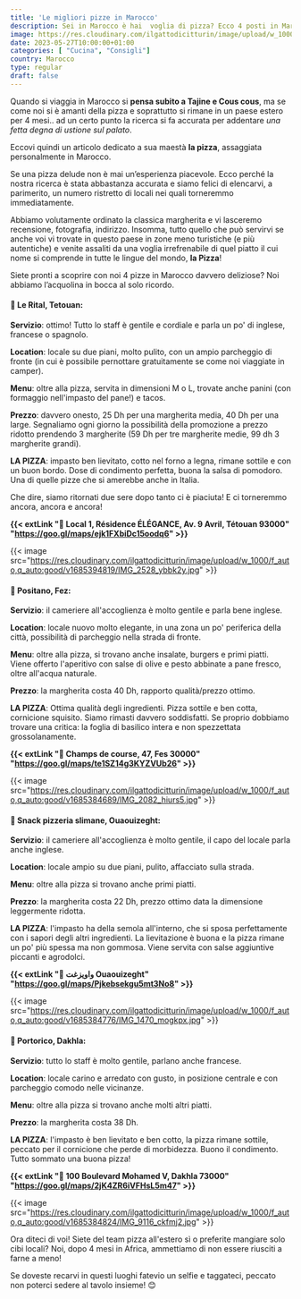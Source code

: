 ```yaml
---
title: 'Le migliori pizze in Marocco'
description: Sei in Marocco è hai  voglia di pizza? Ecco 4 posti in Marocco dove rimarrai davvero soddisfatto!
image: https://res.cloudinary.com/ilgattodicitturin/image/upload/w_1000/f_auto,q_auto:good/v1685384737/IMG_2577_lxtqoc.jpg
date: 2023-05-27T10:00:00+01:00
categories: [ "Cucina", "Consigli"]
country: Marocco
type: regular
draft: false
---
```


Quando si viaggia in Marocco si **pensa subito a Tajine e Cous cous**, ma se come noi si è amanti della pizza e soprattutto si rimane in un paese estero per 4 mesi.. 
ad un certo punto la ricerca si fa accurata per addentare _una fetta degna di ustione sul palato_.

Eccovi quindi un articolo dedicato a sua maestà **la pizza**, assaggiata personalmente in Marocco.

Se una pizza delude non è mai un’esperienza piacevole. Ecco perché la nostra ricerca è stata abbastanza
accurata e siamo felici di elencarvi, a parimerito, un numero ristretto di locali nei quali torneremmo immediatamente. 

Abbiamo volutamente ordinato la classica margherita e vi lasceremo recensione, fotografia, indirizzo. Insomma, tutto quello che può servirvi se anche voi vi trovate in questo paese in zone meno turistiche (e più autentiche) e venite assaliti da una voglia irrefrenabile di quel piatto il cui nome si comprende in tutte le lingue del mondo, **la Pizza**! 

Siete pronti a scoprire con noi 4 pizze in Marocco davvero deliziose? Noi abbiamo l’acquolina in bocca al solo ricordo.

#### 🍕 Le Rital, Tetouan: 

**Servizio**: ottimo! Tutto lo staff è gentile e cordiale e parla un po' di inglese, francese o spagnolo. 

**Location**: locale su due piani, molto pulito, con un ampio parcheggio di fronte (in cui è possibile pernottare gratuitamente se come noi viaggiate in camper). 

**Menu**: oltre alla pizza, servita in dimensioni M o L, trovate anche panini (con formaggio nell'impasto del pane!) e tacos.

**Prezzo**: davvero onesto, 25 Dh per una margherita media, 40 Dh per una large. Segnaliamo ogni giorno la possibilità della promozione a prezzo ridotto prendendo 3 margherite (59 Dh per tre margherite medie, 99 dh 3 margherite grandi).

**LA PIZZA**: impasto ben lievitato, cotto nel forno a legna, rimane sottile e con un buon bordo. Dose di condimento perfetta, buona la salsa di pomodoro. Una di quelle pizze che si amerebbe anche in Italia.

Che dire, siamo ritornati due sere dopo tanto ci è piaciuta! E ci torneremmo ancora, ancora e ancora!

**{{< extLink "📍 Local 1, Résidence ÉLÉGANCE, Av. 9 Avril, Tétouan 93000" "https://goo.gl/maps/ejk1FXbiDc15oodq6" >}}**

{{< image src="https://res.cloudinary.com/ilgattodicitturin/image/upload/w_1000/f_auto,q_auto:good/v1685394819/IMG_2528_ybbk2y.jpg" >}}


#### 🍕 Positano, Fez: 

**Servizio**: il cameriere all'accoglienza è molto gentile e parla bene inglese.  

**Location**: locale nuovo molto elegante, in una zona un po' periferica della città, possibilità di parcheggio nella strada di fronte.

**Menu**: oltre alla pizza, si trovano anche insalate, burgers e primi piatti. Viene offerto l'aperitivo con salse di olive e pesto abbinate a pane fresco, oltre all'acqua naturale.

**Prezzo**: la margherita costa 40 Dh, rapporto qualità/prezzo ottimo. 

**LA PIZZA**: Ottima qualità degli ingredienti. Pizza sottile e ben cotta, cornicione squisito. Siamo rimasti davvero soddisfatti. Se proprio dobbiamo trovare una critica: la foglia di basilico intera e non spezzettata grossolanamente.

**{{< extLink "📍 Champs de course, 47, Fes 30000" "https://goo.gl/maps/te1SZ14g3KYZVUb26" >}}**

{{< image src="https://res.cloudinary.com/ilgattodicitturin/image/upload/w_1000/f_auto,q_auto:good/v1685384689/IMG_2082_hiurs5.jpg" >}}

#### 🍕 Snack pizzeria slimane, Ouaouizeght: 

**Servizio**: il cameriere all'accoglienza è molto gentile, il capo del locale parla anche inglese.  

**Location**: locale ampio su due piani, pulito, affacciato sulla strada.

**Menu**: oltre alla pizza si trovano anche primi piatti. 

**Prezzo**: la margherita costa 22 Dh, prezzo ottimo data la dimensione leggermente ridotta.

**LA PIZZA**: l'impasto ha della semola all'interno, che si sposa perfettamente con i sapori degli altri ingredienti. La lievitazione è buona e la pizza rimane un po' più spessa ma non gommosa. Viene servita con salse aggiuntive piccanti e agrodolci. 

**{{< extLink "📍 واويزغت Ouaouizeght" "https://goo.gl/maps/Pjkebsekgu5mt3No8" >}}**

{{< image src="https://res.cloudinary.com/ilgattodicitturin/image/upload/w_1000/f_auto,q_auto:good/v1685384776/IMG_1470_mogkpx.jpg" >}}

#### 🍕 Portorico, Dakhla:

**Servizio**: tutto lo staff è molto gentile, parlano anche francese.  

**Location**: locale carino e arredato con gusto, in posizione centrale e con parcheggio comodo nelle vicinanze.

**Menu**: oltre alla pizza si trovano anche molti altri piatti. 

**Prezzo**: la margherita costa 38 Dh.

**LA PIZZA**: l'impasto è ben lievitato e ben cotto, la pizza rimane sottile, peccato per il cornicione che perde di morbidezza. Buono il condimento. Tutto sommato una buona pizza!

**{{< extLink "📍 100 Boulevard Mohamed V, Dakhla 73000" "https://goo.gl/maps/2jK4ZR6iVFHsL5m47" >}}**

{{< image src="https://res.cloudinary.com/ilgattodicitturin/image/upload/w_1000/f_auto,q_auto:good/v1685384824/IMG_9116_ckfmj2.jpg" >}}

Ora diteci di voi! 
Siete del team pizza all'estero sì o preferite mangiare solo cibi locali? 
Noi, dopo 4 mesi in Africa, ammettiamo di non essere riusciti a farne a meno! 

Se doveste recarvi in questi luoghi fatevio un selfie e taggateci, peccato non poterci sedere al tavolo insieme! 😊